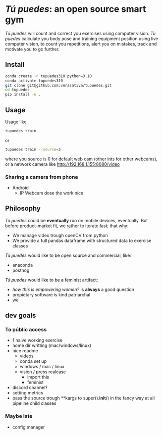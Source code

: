 _Tú puedes_: an open source smart gym
==============================
_Tú puedes_ will count and correct you exercises using computer vision. _Tú puedes_ calculate you body pose and training equipment position using live computer vision, to count you repetitions, alert you on mistakes, track and motivate you to go further.
## Install

```bash
conda create -n tupuedes310 python=3.10
conda activate tupuedes310
git clone git@github.com:verasativa/tupuedes.git
cd tupuedes 
pip install -e .

```

## Usage
Usage like
```bash
tupuedes train
```
or 
```bash
tupuedes train --source=3
```

where you source is 0 for default web cam (other ints for other webcams), or a network camera like http://192.168.1.155:8080/video
### Sharing a camera from phone
 - Android
   - IP Webcam dose the work nice

## Philosophy
_Tú puedes_ could be **eventually** run on mobile devices, eventually. But before product-market fit, we rather to iterate fast; that why:
 - We manage video trough openCV from python
 - We provide a full pandas dataframe with structured data to exercise classes

_Tú puedes_ would like to be open source and commercial, like:
 - anaconda
 - posthog

_Tú puedes_ would like to be a feminist artifact:
 - _how this is empowering women?_ is **always** a good question
 - propietary software is kind patriarchal
 - we 

## dev goals
### To públic access
 - 1 naive working exercise
 - home dir writting (mac/windows/linux)
 - nice readme
   - videos
   - conda set up
   - windows / mac / linux
   - vision / press realease
     - import this
     - feminist
 - discord channel?
 - setting metrics
 - pass the source trough **kargs to super().__init__() in the fancy way at all pipeline child classes
### Maybe late
 - config manager